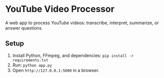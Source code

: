 # YouTube Video Processor
A web app to process YouTube videos: transcribe, interpret, summarize, or answer questions.

## Setup
1. Install Python, FFmpeg, and dependencies: `pip install -r requirements.txt`
2. Run: `python app.py`
3. Open `http://127.0.0.1:5000` in a browser.